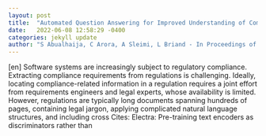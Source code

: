 ```yaml
---
layout: post
title:  "Automated Question Answering for Improved Understanding of Compliance Requirements: A Multi-Document Study"
date:   2022-06-08 12:58:29 -0400
categories: jekyll update
author: "S Abualhaija, C Arora, A Sleimi, L Briand - In Proceedings of the 30th IEEE International "
---
```

[en] Software systems are increasingly subject to regulatory compliance. Extracting compliance requirements from regulations is challenging. Ideally, locating compliance-related information in a regulation requires a joint effort from requirements engineers and legal experts, whose availability is limited. However, regulations are typically long documents spanning hundreds of pages, containing legal jargon, applying complicated natural language structures, and including cross  Cites: Electra: Pre-training text encoders as discriminators rather than